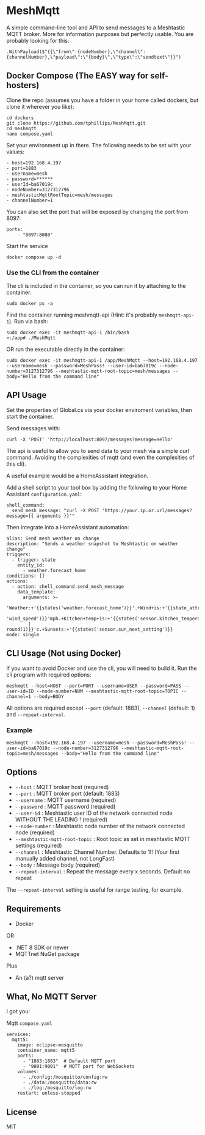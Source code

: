 # MeshMqtt

A simple command-line tool and API to send messages to a Meshtastic MQTT broker.  More for information purposes but perfectly usable.  You are probably looking for this:

`.WithPayload($"{{\"from\":{nodeNumber},\"channel\":{channelNumber},\"payload\":\"{body}\",\"type\":\"sendtext\"}}")`

## Docker Compose (The EASY way for self-hosters)
Clone the repo (assumes you have a folder in your home called dockers, but clone it wherever you like):
```
cd dockers
git clone https://github.com/tphillips/MeshMqtt.git
cd meshmqtt
nano compose.yaml
```
Set your environment up in there.  The following needs to be set with your values:
```
- host=192.168.4.197
- port=1883
- username=mesh
- password=******
- userId=ba67019c
- nodeNumber=3127312796
- meshtasticMqttRootTopic=mesh/messages
- channelNumber=1
```
You can also set the port that will be exposed by changing the port from 8097:
```
ports:
	- "8097:8080"
```
Start the service
```
docker compose up -d
```

### Use the CLI from the container
The cli is included in the container, so you can run it by attaching to the container.

```
sudo docker ps -a
```
Find the container running meshmqtt-api (Hint: it's probably `meshmqtt-api-1`).
Run via bash:
```
sudo docker exec -it meshmqtt-api-1 /bin/bash
>:/app# ./MeshMqtt
```
OR run the executable directly in the container:
```
sudo docker exec -it meshmqtt-api-1 /app/MeshMqtt --host=192.168.4.197 --username=mesh --password=MeshPass! --user-id=ba67019c --node-number=3127312796 --meshtastic-mqtt-root-topic=mesh/messages --body="Hello from the command line"
```

## API Usage
Set the properties of Global.cs via your docker enviroment variables, then start the container.

Send messages with: 

`curl -X 'POST' 'http://localhost:8097/messages?message=Hello'`

The api is useful to allow you to send data to your mesh via a simple curl command.  Avoiding the complexities of mqtt (and even the complexities of this cli).

A useful example would be a HomeAssistant integration.

Add a shell script to your tool box by adding the following to your Home Assistant `configuration.yaml`:

```
shell_command:
  send_mesh_message: "curl -X POST 'https://your.ip.or.url/messages?message={{ arguments }}'"

```

Then integrate into a HomeAssistant automation:

```
alias: Send mesh weather on change
description: "Sends a weather snapshot to Meshtastic on weather change"
triggers:
  - trigger: state
    entity_id:
      - weather.forecast_home
conditions: []
actions:
  - action: shell_command.send_mesh_message
    data_template:
      arguments: >-
        'Weather:+'{{states('weather.forecast_home')}}'.+Wind+is:+'{{state_attr('weather.forecast_home',
        'wind_speed')}}'mph.+Kitchen+temp+is:+'{{states('sensor.kitchen_temperature')
        | round(1)}}'c.+Sunsets:+'{{states('sensor.sun_next_setting')}}
mode: single
```

## CLI Usage (Not using Docker)

If you want to avoid Docker and use the cli, you will need to build it.
Run the cli program with required options:

```
meshmqtt --host=HOST --port=PORT --username=USER --password=PASS --user-id=ID --node-number=NUM --meshtastic-mqtt-root-topic=TOPIC --channel=1 --body=BODY
```

All options are required except `--port` (default: 1883), `--channel` (default: 1) and `--repeat-interval`.

### Example
```
meshmqtt --host=192.168.4.197 --username=mesh --password=MeshPass! --user-id=ba67019c --node-number=3127312796 --meshtastic-mqtt-root-topic=mesh/messages --body="Hello from the command line"
```

## Options
- `--host` : MQTT broker host (required)
- `--port` : MQTT broker port (default: 1883)
- `--username` : MQTT username (required)
- `--password` : MQTT password (required)
- `--user-id` : Meshtastic user ID of the network connected node WITHOUT THE LEADING ! (required)
- `--node-number` : Meshtastic node number of the network connected node (required)
- `--meshtastic-mqtt-root-topic` : Root topic as set in meshtastic MQTT settings (required)
- `--channel` : Meshtastic Channel Number. Defaults to 1!! (Your first manually added channel, not LongFast)
- `--body` : Message body (required)
- `--repeat-interval` : Repeat the message every x seconds. Default no repeat

The `--repeat-interval` setting is useful for range testing, for example.

## Requirements
- Docker

OR

- .NET 8 SDK or newer
- MQTTnet NuGet package

Plus

- An (a?) mqtt server

## What, No MQTT Server

I got you:

Mqtt `compose.yaml`
```
services:
  mqtt5:
    image: eclipse-mosquitto
    container_name: mqtt5
    ports:
      - "1883:1883"  # Default MQTT port
      - "9001:9001"  # MQTT port for WebSockets
    volumes:
      - ./config:/mosquitto/config:rw
      - ./data:/mosquitto/data:rw
      - ./log:/mosquitto/log:rw
    restart: unless-stopped
```


## License
MIT
